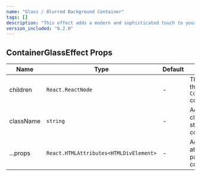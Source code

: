 ```yaml
---
name: "Glass / Blurred Background Container"
tags: []
description: "This effect adds a modern and sophisticated touch to your UI, blending background elements with a subtle blur for a clean and elegant look. Ideal for modals, overlays, or sections."
version_included: "0.2.0"
---
```


## ContainerGlassEffect Props

| Name      | Type                                   | Default | Description                                                       |
| --------- | -------------------------------------- | ------- | ----------------------------------------------------------------- |
| children  | `React.ReactNode`                      | -       | The content inside the `ContainerGlassEffect` component.          |
| className | `string`                               | -       | Additional CSS classes for custom styling of the container.       |
| ...props  | `React.HTMLAttributes<HTMLDivElement>` | -       | Additional HTML attributes to be passed to the container element. |
